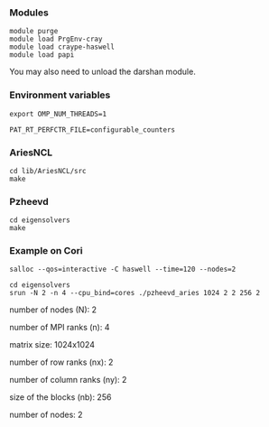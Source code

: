 ### Modules

```
module purge
module load PrgEnv-cray 
module load craype-haswell
module load papi
```

You may also need to unload the darshan module.

### Environment variables

 ```
export OMP_NUM_THREADS=1

PAT_RT_PERFCTR_FILE=configurable_counters
```

### AriesNCL

```
cd lib/AriesNCL/src
make
```

### Pzheevd

```
cd eigensolvers
make
```

### Example on Cori

```
salloc --qos=interactive -C haswell --time=120 --nodes=2

cd eigensolvers
srun -N 2 -n 4 --cpu_bind=cores ./pzheevd_aries 1024 2 2 256 2
```
number of nodes (N): 2 

number of MPI ranks (n): 4

matrix size: 1024x1024

number of row ranks (nx): 2 

number of column ranks (ny): 2 

size of the blocks (nb): 256 

number of nodes: 2 



